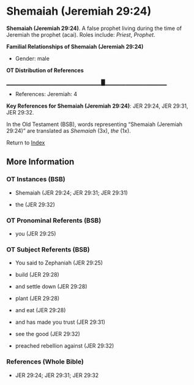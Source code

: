 # Shemaiah (Jeremiah 29:24)
**Shemaiah (Jeremiah 29:24)**. 
A false prophet living during the time of Jeremiah the prophet (acai). 
Roles include: 
_Priest_, _Prophet_. 




**Familial Relationships of Shemaiah (Jeremiah 29:24)**


* Gender: male


**OT Distribution of References**

▁▁▁▁▁▁▁▁▁▁▁▁▁▁▁▁▁▁▁▁▁▁▁█▁▁▁▁▁▁▁▁▁▁▁▁▁▁▁
* References: Jeremiah: 4



**Key References for Shemaiah (Jeremiah 29:24)**: 
JER 29:24, JER 29:31, JER 29:32. 


In the Old Testament (BSB), words representing “Shemaiah (Jeremiah 29:24)” are translated as 
*Shemaiah* (3x), *the* (1x). 




Return to [Index](00-Index.md)

## More Information

### OT Instances (BSB)

* Shemaiah (JER 29:24; JER 29:31; JER 29:31)

* the (JER 29:32)



### OT Pronominal Referents (BSB)

* you (JER 29:25)



### OT Subject Referents (BSB)

* You said to Zephaniah (JER 29:25)

* build (JER 29:28)

* and settle down (JER 29:28)

* plant (JER 29:28)

* and eat (JER 29:28)

* and has made you trust (JER 29:31)

* see the good (JER 29:32)

* preached rebellion against (JER 29:32)



### References (Whole Bible)

* JER 29:24; JER 29:31; JER 29:32



